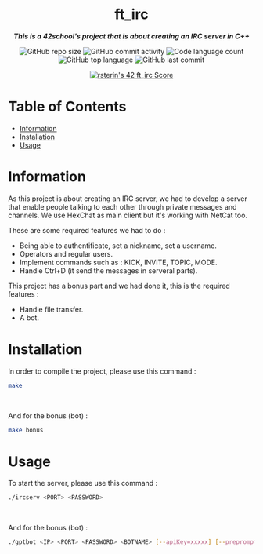 <h1 align="center">ft_irc</h1>

<p align="center">
	<b><i>This is a 42school's project that is about creating an IRC server in C++</i></b><br>
</p>
<p align="center">
	<img alt="GitHub repo size" src="https://img.shields.io/github/repo-size/iSurfiNex/ft_irc?color=lightblue&style=for-the-badge">
	<img alt="GitHub commit activity" src="https://img.shields.io/github/commit-activity/t/iSurfiNex/ft_irc?color=critical&style=for-the-badge">
	<img alt="Code language count" src="https://img.shields.io/github/languages/count/iSurfiNex/ft_irc?color=yellow&style=for-the-badge"/>
	<img alt="GitHub top language" src="https://img.shields.io/github/languages/top/iSurfiNex/ft_irc?color=blue&style=for-the-badge"/>
	<img alt="GitHub last commit" src="https://img.shields.io/github/last-commit/iSurfiNex/ft_irc?color=green&style=for-the-badge"/>
</p>
<div align="center">
  <a href="https://github.com/Coday-meric/badge42"><img src="https://badge42.coday.fr/api/v2/clt38xgf41137601p4ax754vzt/project/3304315" alt="rsterin's 42 ft_irc Score" /></a>
</div>

# Table of Contents

- [Information](#information)
- [Installation](#installation)
- [Usage](#usage)

# Information

As this project is about creating an IRC server, we had to develop a server that enable people talking to each other through private messages and channels.
We use HexChat as main client but it's working with NetCat too. 

These are some required features we had to do :
- Being able to authentificate, set a nickname, set a username.
- Operators and regular users.
- Implement commands such as : KICK, INVITE, TOPIC, MODE.
- Handle Ctrl+D (it send the messages in serveral parts).

This project has a bonus part and we had done it, this is the required features :
- Handle file transfer.
- A bot.

# Installation

In order to compile the project, please use this command :

```bash
make
```
</br>

And for the bonus (bot) :
```bash
make bonus
```

# Usage

To start the server, please use this command :

```bash
./ircserv <PORT> <PASSWORD>
```
</br>

And for the bonus (bot) :
```bash
./gptbot <IP> <PORT> <PASSWORD> <BOTNAME> [--apiKey=xxxxx] [--preprompt=Some]
```
